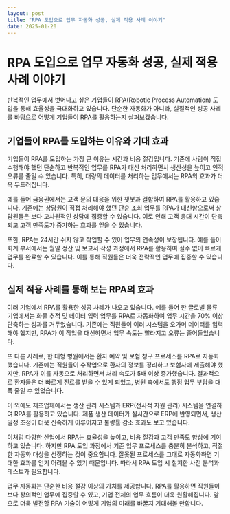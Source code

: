 ```yaml
---
layout: post
title: "RPA 도입으로 업무 자동화 성공, 실제 적용 사례 이야기"
date: 2025-01-20
---
```


# RPA 도입으로 업무 자동화 성공, 실제 적용 사례 이야기

반복적인 업무에서 벗어나고 싶은 기업들이 RPA(Robotic Process Automation) 도입을 통해 효율성을 극대화하고 있습니다. 단순한 자동화가 아니라, 실질적인 성공 사례를 바탕으로 어떻게 기업들이 RPA를 활용하는지 살펴보겠습니다.

## 기업들이 RPA를 도입하는 이유와 기대 효과

기업들이 RPA를 도입하는 가장 큰 이유는 시간과 비용 절감입니다. 기존에 사람이 직접 수행해야 했던 단순하고 반복적인 업무를 RPA가 대신 처리하면서 생산성을 높이고 인적 오류를 줄일 수 있습니다. 특히, 대량의 데이터를 처리하는 업무에서는 RPA의 효과가 더욱 두드러집니다.

예를 들어 금융권에서는 고객 문의 대응을 위한 챗봇과 결합하여 RPA를 활용하고 있습니다. 기존에는 상담원이 직접 처리해야 했던 단순 조회 업무를 RPA가 대신함으로써 상담원들은 보다 고차원적인 상담에 집중할 수 있습니다. 이로 인해 고객 응대 시간이 단축되고 고객 만족도가 증가하는 효과를 얻을 수 있습니다.

또한, RPA는 24시간 쉬지 않고 작업할 수 있어 업무의 연속성이 보장됩니다. 예를 들어 회계 부서에서는 월말 정산 및 보고서 작성 과정에서 RPA를 활용하여 실수 없이 빠르게 업무를 완료할 수 있습니다. 이를 통해 직원들은 더욱 전략적인 업무에 집중할 수 있습니다.

## 실제 적용 사례를 통해 보는 RPA의 효과

여러 기업에서 RPA를 활용한 성공 사례가 나오고 있습니다. 예를 들어 한 글로벌 물류 기업에서는 화물 추적 및 데이터 입력 업무를 RPA로 자동화하여 업무 시간을 70% 이상 단축하는 성과를 거두었습니다. 기존에는 직원들이 여러 시스템을 오가며 데이터를 입력해야 했지만, RPA가 이 작업을 대신하면서 업무 속도는 빨라지고 오류는 줄어들었습니다.

또 다른 사례로, 한 대형 병원에서는 환자 예약 및 보험 청구 프로세스를 RPA로 자동화했습니다. 기존에는 직원들이 수작업으로 환자의 정보를 정리하고 보험사에 제출해야 했지만, RPA가 이를 자동으로 처리하면서 처리 속도가 5배 이상 증가했습니다. 결과적으로 환자들은 더 빠르게 진료를 받을 수 있게 되었고, 병원 측에서도 행정 업무 부담을 대폭 줄일 수 있었습니다.

이 외에도 제조업체에서는 생산 관리 시스템과 ERP(전사적 자원 관리) 시스템을 연결하여 RPA를 활용하고 있습니다. 제품 생산 데이터가 실시간으로 ERP에 반영되면서, 생산 일정 조정이 더욱 신속하게 이루어지고 불량률 감소 효과도 보고 있습니다.

이처럼 다양한 산업에서 RPA는 효율성을 높이고, 비용 절감과 고객 만족도 향상에 기여하고 있습니다. 하지만 RPA 도입 과정에서 기존 업무 프로세스를 충분히 분석하고, 적절한 자동화 대상을 선정하는 것이 중요합니다. 잘못된 프로세스를 그대로 자동화하면 기대한 효과를 얻기 어려울 수 있기 때문입니다. 따라서 RPA 도입 시 철저한 사전 분석과 테스트가 필요합니다.

업무 자동화는 단순한 비용 절감 이상의 가치를 제공합니다. RPA를 활용하면 직원들이 보다 창의적인 업무에 집중할 수 있고, 기업 전체의 업무 흐름이 더욱 원활해집니다. 앞으로 더욱 발전할 RPA 기술이 어떻게 기업의 미래를 바꿀지 기대해볼 만합니다.
